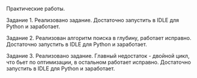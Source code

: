Практические работы.

Задание 1.
Реализовано задание.
Достаточно запустить в IDLE для Python и заработает.

Задание 2.
Реализован алгоритм поиска в глубину, работает исправно.
Достаточно запустить в IDLE для Python и заработает.

Задание 3.
Реализовано задание. Главный недостаток - двойной цикл, что бьет по оптимизации, в остальном работает исправно.
Достаточно запустить в IDLE для Python и заработает.
